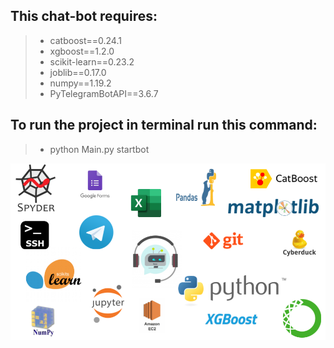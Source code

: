 ## This chat-bot requires:<br>
>* catboost==0.24.1<br>
>* xgboost==1.2.0<br>
>* scikit-learn==0.23.2<br>
>* joblib==0.17.0<br>
>* numpy==1.19.2<br>
>* PyTelegramBotAPI==3.6.7

## To run the project in terminal run this command:<br>
>* python Main.py startbot

<img src="Visuals/Software.png"
     alt="Markdown Monster icon"
     style="float: left; margin-right: 10px;" />

